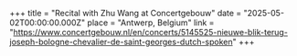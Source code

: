 +++
title = "Recital with Zhu Wang at Concertgebouw"
date = "2025-05-02T00:00:00.000Z"
place = "Antwerp, Belgium"
link = "https://www.concertgebouw.nl/en/concerts/5145525-nieuwe-blik-terug-joseph-bologne-chevalier-de-saint-georges-dutch-spoken"
+++

